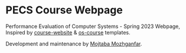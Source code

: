 # PECS Course Webpage
Performance Evaluation of Computer Systems - Spring 2023 Webpage, Inspired by [course-website](https://github.com/svmiller/course-website) & [os-course](https://github.com/os-course/os-course.github.io) templates.

Development and maintenance by [Mojtaba Mozhganfar](mailto:mojtaba@mozh.net).